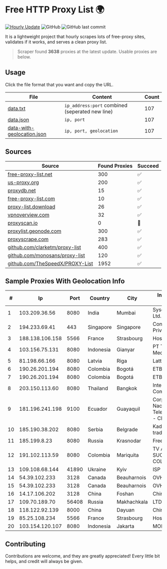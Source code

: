 
# Free HTTP Proxy List 🌍

[![Hourly Update](https://github.com/mertguvencli/http-proxy-list/actions/workflows/main.yml/badge.svg?branch=main)](https://github.com/mertguvencli/http-proxy-list/actions/workflows/main.yml)
![GitHub](https://img.shields.io/github/license/mertguvencli/http-proxy-list)
![GitHub last commit](https://img.shields.io/github/last-commit/mertguvencli/http-proxy-list)

It is a lightweight project that hourly scrapes lots of free-proxy sites, validates if it works, and serves a clean proxy list.


> Scraper found **3638** proxies at the latest update. Usable proxies are below.

## Usage

Click the file format that you want and copy the URL.


|File|Content|Count|
|----|-------|-----|
|[data.txt](https://raw.githubusercontent.com/mertguvencli/http-proxy-list/main/proxy-list/data.txt)|`ip_address:port` combined (seperated new line)|107|
|[data.json](https://raw.githubusercontent.com/mertguvencli/http-proxy-list/main/proxy-list/data.json)|`ip, port`|107|
|[data-with-geolocation.json](https://raw.githubusercontent.com/mertguvencli/http-proxy-list/main/proxy-list/data-with-geolocation.json)|`ip, port, geolocation`|107|

## Sources

|Source|Found Proxies|Succeed|
|------|-------------|-------|
|[free-proxy-list.net](https://free-proxy-list.net)|300|✅|
|[us-proxy.org](https://www.us-proxy.org)|200|✅|
|[proxydb.net](http://proxydb.net)|15|✅|
|[free-proxy-list.com](https://free-proxy-list.com/?page=&port=&type%5B%5D=http&type%5B%5D=https&up_time=0&search=Search)|10|✅|
|[proxy-list.download](https://www.proxy-list.download/HTTP)|26|✅|
|[vpnoverview.com](https://vpnoverview.com/privacy/anonymous-browsing/free-proxy-servers)|32|✅|
|[proxyscan.io](https://www.proxyscan.io)|0|🚫|
|[proxylist.geonode.com](https://proxylist.geonode.com/api/proxy-list?limit=300&page=1&sort_by=lastChecked&sort_type=desc&protocols=http,https)|300|✅|
|[proxyscrape.com](https://api.proxyscrape.com/v2/?request=displayproxies&protocol=http&timeout=10000&country=all&ssl=all&anonymity=all)|283|✅|
|[github.com/clarketm/proxy-list](https://raw.githubusercontent.com/clarketm/proxy-list/master/proxy-list-raw.txt)|400|✅|
|[github.com/monosans/proxy-list](https://raw.githubusercontent.com/monosans/proxy-list/main/proxies/http.txt)|120|✅|
|[github.com/TheSpeedX/PROXY-List](https://raw.githubusercontent.com/TheSpeedX/PROXY-List/master/http.txt)|1952|✅|


## Sample Proxies With Geolocation Info

|#|Ip|Port|Country|City|Internet Service Provider|
|-|--|----|-------|----|-------------------------|
|1|103.209.36.56|8080|India|Mumbai|Syscon Infoway Pvt. Ltd.|
|2|194.233.69.41|443|Singapore|Singapore|Contabo Asia Private Limited|
|3|188.138.106.158|5566|France|Strasbourg|Host Europe GmbH|
|4|103.156.75.131|8080|Indonesia|Gianyar|PT Trika Global Media|
|5|81.198.66.166|8080|Latvia|Riga|Lattelekom|
|6|190.26.201.194|8080|Colombia|Bogotá|ETB - Colombia|
|7|190.26.201.194|8080|Colombia|Bogotá|ETB - Colombia|
|8|203.150.113.60|8080|Thailand|Bangkok|Internet Thailand Company Ltd.|
|9|181.196.241.198|9100|Ecuador|Guayaquil|Corporacion Nacional De Telecomunicaciones - CNT EP|
|10|185.190.38.202|8080|Serbia|Belgrade|Kadri Haxhiaj trading as "B.I."|
|11|185.199.8.23|8080|Russia|Krasnodar|Freedom LLC|
|12|191.102.113.59|8080|Colombia|Mariquita|TV AZTECA SUCURSAL COLOMBIA|
|13|109.108.68.144|41890|Ukraine|Kyiv|ISP KievNet|
|14|54.39.102.233|3128|Canada|Beauharnois|OVH SAS|
|15|54.39.102.233|3128|Canada|Beauharnois|OVH SAS|
|16|14.17.106.202|3128|China|Foshan|Chinanet|
|17|109.70.189.70|56408|Russia|Makhachkala|LTD "Elektrosvyaz"|
|18|118.122.92.139|8000|China|Dayuan|Chinanet|
|19|85.25.108.234|5566|France|Strasbourg|Host Europe GmbH|
|20|103.154.120.107|8080|Indonesia|Jakarta|MORATELINDONAP|



## Contributing

Contributions are welcome, and they are greatly appreciated! Every
little bit helps, and credit will always be given.


